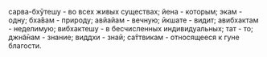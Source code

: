 сарва-бхӯтешу - во всех живых существах; йена - которым; экам - одну; бха̄вам - природу; авйайам - вечную; ӣкшате - видит; авибхактам - неделимую; вибхактешу - в бесчисленных индивидуальных; тат - то; джн̃а̄нам - знание; виддхи - знай; са̄ттвикам - относящееся к гуне благости.